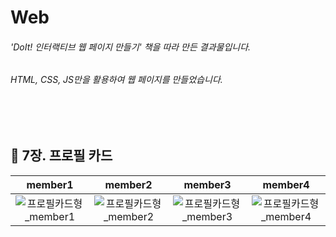 # Web
<p>
  <h6>'DoIt! 인터랙티브 웹 페이지 만들기' 책을 따라 만든 결과물입니다.</h6>
  <h6>HTML, CSS, JS만을 활용하여 웹 페이지를 만들었습니다.</h6>
</p>
<br><br>

<h2>📌 7장. 프로필 카드</h2>

|     member1     |     member2     |     member3     |     member4     |
|:--------------: | :-------------: | :--------------:| :--------------:|
| ![프로필카드형_member1](https://github.com/kimseryeong/web/assets/106288108/3d8da97f-7aef-45d3-8513-3dac4e541d94) | ![프로필카드형_member2](https://github.com/kimseryeong/web/assets/106288108/71d6bde3-311b-4f1a-a156-72ed9d64c5e6) | ![프로필카드형_member3](https://github.com/kimseryeong/web/assets/106288108/e37e588b-efc6-4100-9d1f-fdc6d8bebb9e) | ![프로필카드형_member4](https://github.com/kimseryeong/web/assets/106288108/33244ea2-f078-4939-984f-feb7a51aff8a) |


